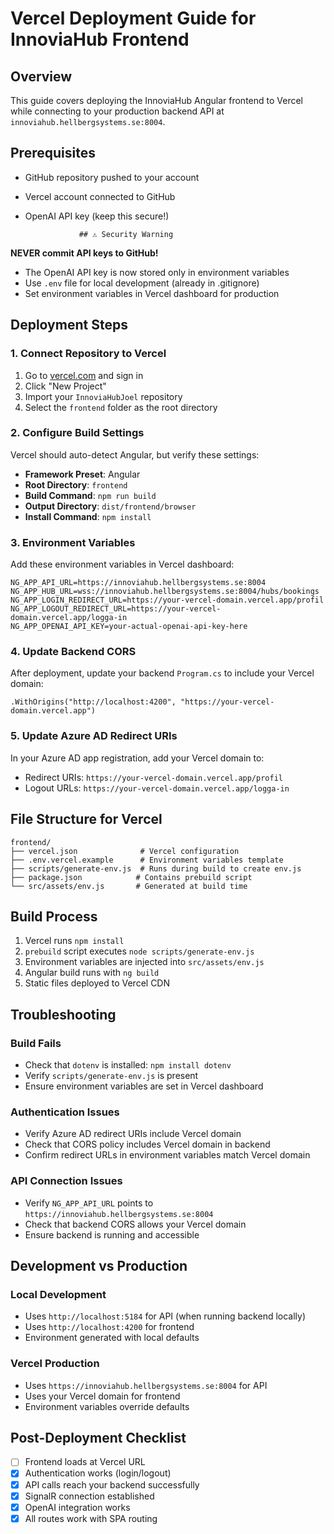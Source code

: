 # Vercel Deployment Guide for InnoviaHub Frontend

## Overview

This guide covers deploying the InnoviaHub Angular frontend to Vercel while connecting to your production backend API at `innoviahub.hellbergsystems.se:8004`.

## Prerequisites

- GitHub repository pushed to your account
- Vercel account connected to GitHub
- OpenAI API key (keep this secure!)

                  ## ⚠️ Security Warning

**NEVER commit API keys to GitHub!**

- The OpenAI API key is now stored only in environment variables
- Use `.env` file for local development (already in .gitignore)
- Set environment variables in Vercel dashboard for production

## Deployment Steps

### 1. Connect Repository to Vercel

1. Go to [vercel.com](https://vercel.com) and sign in
2. Click "New Project"
3. Import your `InnoviaHubJoel` repository
4. Select the `frontend` folder as the root directory

### 2. Configure Build Settings

Vercel should auto-detect Angular, but verify these settings:

- **Framework Preset**: Angular
- **Root Directory**: `frontend`
- **Build Command**: `npm run build`
- **Output Directory**: `dist/frontend/browser`
- **Install Command**: `npm install`

### 3. Environment Variables

Add these environment variables in Vercel dashboard:

    NG_APP_API_URL=https://innoviahub.hellbergsystems.se:8004
    NG_APP_HUB_URL=wss://innoviahub.hellbergsystems.se:8004/hubs/bookings
    NG_APP_LOGIN_REDIRECT_URL=https://your-vercel-domain.vercel.app/profil
    NG_APP_LOGOUT_REDIRECT_URL=https://your-vercel-domain.vercel.app/logga-in
    NG_APP_OPENAI_API_KEY=your-actual-openai-api-key-here

### 4. Update Backend CORS

After deployment, update your backend `Program.cs` to include your Vercel domain:

    .WithOrigins("http://localhost:4200", "https://your-vercel-domain.vercel.app")

### 5. Update Azure AD Redirect URIs

In your Azure AD app registration, add your Vercel domain to:

- Redirect URIs: `https://your-vercel-domain.vercel.app/profil`
- Logout URLs: `https://your-vercel-domain.vercel.app/logga-in`

## File Structure for Vercel

    frontend/
    ├── vercel.json              # Vercel configuration
    ├── .env.vercel.example      # Environment variables template
    ├── scripts/generate-env.js  # Runs during build to create env.js
    ├── package.json            # Contains prebuild script
    └── src/assets/env.js       # Generated at build time

## Build Process

1. Vercel runs `npm install`
2. `prebuild` script executes `node scripts/generate-env.js`
3. Environment variables are injected into `src/assets/env.js`
4. Angular build runs with `ng build`
5. Static files deployed to Vercel CDN

## Troubleshooting

### Build Fails

- Check that `dotenv` is installed: `npm install dotenv`
- Verify `scripts/generate-env.js` is present
- Ensure environment variables are set in Vercel dashboard

### Authentication Issues

- Verify Azure AD redirect URIs include Vercel domain
- Check that CORS policy includes Vercel domain in backend
- Confirm redirect URLs in environment variables match Vercel domain

### API Connection Issues

- Verify `NG_APP_API_URL` points to `https://innoviahub.hellbergsystems.se:8004`
- Check that backend CORS allows your Vercel domain
- Ensure backend is running and accessible

## Development vs Production

### Local Development

- Uses `http://localhost:5184` for API (when running backend locally)
- Uses `http://localhost:4200` for frontend
- Environment generated with local defaults

### Vercel Production

- Uses `https://innoviahub.hellbergsystems.se:8004` for API
- Uses your Vercel domain for frontend
- Environment variables override defaults

## Post-Deployment Checklist

- [ ] Frontend loads at Vercel URL
- [x] Authentication works (login/logout)
- [x] API calls reach your backend successfully
- [x] SignalR connection established
- [x] OpenAI integration works
- [x] All routes work with SPA routing
